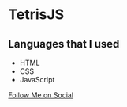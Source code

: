 # TetrisJS

## Languages that I used
* HTML
* CSS
* JavaScript

[Follow Me on Social](https://instagram.com/itsbaturalp)
